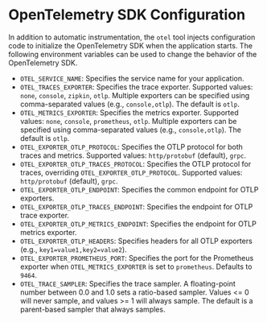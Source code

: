 # OpenTelemetry SDK Configuration

In addition to automatic instrumentation, the `otel` tool injects configuration code to initialize the OpenTelemetry SDK when the application starts. The following environment variables can be used to change the behavior of the OpenTelemetry SDK.

- `OTEL_SERVICE_NAME`: Specifies the service name for your application.
- `OTEL_TRACES_EXPORTER`: Specifies the trace exporter. Supported values: `none`, `console`, `zipkin`, `otlp`. Multiple exporters can be specified using comma-separated values (e.g., `console,otlp`). The default is `otlp`.
- `OTEL_METRICS_EXPORTER`: Specifies the metrics exporter. Supported values: `none`, `console`, `prometheus`, `otlp`. Multiple exporters can be specified using comma-separated values (e.g., `console,otlp`). The default is `otlp`.
- `OTEL_EXPORTER_OTLP_PROTOCOL`: Specifies the OTLP protocol for both traces and metrics. Supported values: `http/protobuf` (default), `grpc`.
- `OTEL_EXPORTER_OTLP_TRACES_PROTOCOL`: Specifies the OTLP protocol for traces, overriding `OTEL_EXPORTER_OTLP_PROTOCOL`. Supported values: `http/protobuf` (default), `grpc`.
- `OTEL_EXPORTER_OTLP_ENDPOINT`: Specifies the common endpoint for OTLP exporters.
- `OTEL_EXPORTER_OTLP_TRACES_ENDPOINT`: Specifies the endpoint for OTLP trace exporter.
- `OTEL_EXPORTER_OTLP_METRICS_ENDPOINT`: Specifies the endpoint for OTLP metrics exporter.
- `OTEL_EXPORTER_OTLP_HEADERS`: Specifies headers for all OTLP exporters (e.g., `key1=value1,key2=value2`).
- `OTEL_EXPORTER_PROMETHEUS_PORT`: Specifies the port for the Prometheus exporter when `OTEL_METRICS_EXPORTER` is set to `prometheus`. Defaults to `9464`.
- `OTEL_TRACE_SAMPLER`: Specifies the trace sampler. A floating-point number between 0.0 and 1.0 sets a ratio-based sampler. Values <= 0 will never sample, and values >= 1 will always sample. The default is a parent-based sampler that always samples.
